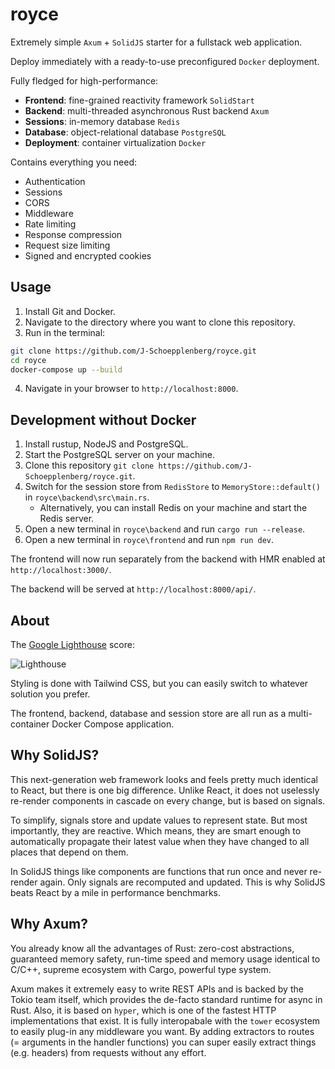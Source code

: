 # royce

Extremely simple `Axum` + `SolidJS` starter for a fullstack web application. 

Deploy immediately with a ready-to-use preconfigured `Docker` deployment.

Fully fledged for high-performance:
- **Frontend**: fine-grained reactivity framework `SolidStart`
- **Backend**: multi-threaded asynchronous Rust backend `Axum`
- **Sessions**: in-memory database `Redis`
- **Database**: object-relational database `PostgreSQL`
- **Deployment**: container virtualization `Docker`

Contains everything you need:
- Authentication
- Sessions
- CORS
- Middleware
- Rate limiting
- Response compression
- Request size limiting
- Signed and encrypted cookies

## Usage

1. Install Git and Docker.
2. Navigate to the directory where you want to clone this repository.
3. Run in the terminal:
```bash
git clone https://github.com/J-Schoepplenberg/royce.git
cd royce
docker-compose up --build
```
4. Navigate in your browser to `http://localhost:8000`.

## Development without Docker

1. Install rustup, NodeJS and PostgreSQL.
2. Start the PostgreSQL server on your machine.
3. Clone this repository `git clone https://github.com/J-Schoepplenberg/royce.git`.
4. Switch for the session store from `RedisStore` to `MemoryStore::default()` in `royce\backend\src\main.rs`.
    - Alternatively, you can install Redis on your machine and start the Redis server.
5. Open a new terminal in `royce\backend` and run `cargo run --release`.
6. Open a new terminal in `royce\frontend` and run `npm run dev`.

The frontend will now run separately from the backend with HMR enabled at `http://localhost:3000/`. 

The backend will be served at `http://localhost:8000/api/`.

## About

The [Google Lighthouse](https://en.wikipedia.org/wiki/Google_Lighthouse) score:

![Lighthouse](https://i.imgur.com/JAuPJPF.png)

Styling is done with Tailwind CSS, but you can easily switch to whatever solution you prefer.

The frontend, backend, database and session store are all run as a multi-container Docker Compose application.

## Why SolidJS?

This next-generation web framework looks and feels pretty much identical to React, but there is one big difference. Unlike React, it does not uselessly re-render components in cascade on every change, but is based on signals. 

To simplify, signals store and update values to represent state. But most importantly, they are reactive. Which means, they are smart enough to automatically propagate their latest value when they have changed to all places that depend on them.

In SolidJS things like components are functions that run once and never re-render again. Only signals are recomputed and updated. This is why SolidJS beats React by a mile in performance benchmarks.

## Why Axum?

You already know all the advantages of Rust: zero-cost abstractions, guaranteed memory safety, run-time speed and memory usage identical to C/C++, supreme ecosystem with Cargo, powerful type system.

Axum makes it extremely easy to write REST APIs and is backed by the Tokio team itself, which provides the de-facto standard runtime for async in Rust. Also, it is based on `hyper`, which is one of the fastest HTTP implementations that exist. It is fully interopabale with the `tower` ecosystem to easily plug-in any middleware you want. By adding extractors to routes (= arguments in the handler functions) you can super easily extract things (e.g. headers) from requests without any effort.
